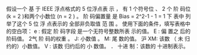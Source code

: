 假设一个 基 于 IEEE 浮点格式的 5 位浮点表 示 ， 有 1 个符号位 、 2 个 阶
码位(k = 2 )和两个小数位 (n = 2 ) 。 阶 码偏置量 是 Bias = 2^2-1 - 1 = 1
下 表中 列 举了这个 5 位 浮 点表示的 全部非负取值 范 围 。 使用下面的条件，填写表格中的空白项：
e : 假定 阶 码字段 是一个无符号整数所表 示的值。
E : 偏 置之 后的 阶码值。
2气 阶 码的权重 。
J: 小数值 。
M: 尾 数的值。
沪 XM: 该数 （ 未 归 约的）小数值。
V : 该数 归约后的 小 数值。
． 十进 制：该数的 十进制表示。